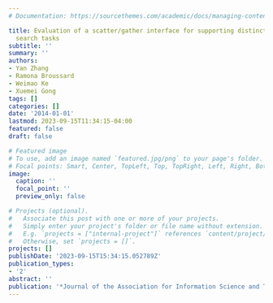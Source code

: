 ```yaml
---
# Documentation: https://sourcethemes.com/academic/docs/managing-content/

title: Evaluation of a scatter/gather interface for supporting distinct health information
  search tasks
subtitle: ''
summary: ''
authors:
- Yan Zhang
- Ramona Broussard
- Weimao Ke
- Xuemei Gong
tags: []
categories: []
date: '2014-01-01'
lastmod: 2023-09-15T11:34:15-04:00
featured: false
draft: false

# Featured image
# To use, add an image named `featured.jpg/png` to your page's folder.
# Focal points: Smart, Center, TopLeft, Top, TopRight, Left, Right, BottomLeft, Bottom, BottomRight.
image:
  caption: ''
  focal_point: ''
  preview_only: false

# Projects (optional).
#   Associate this post with one or more of your projects.
#   Simply enter your project's folder or file name without extension.
#   E.g. `projects = ["internal-project"]` references `content/project/deep-learning/index.md`.
#   Otherwise, set `projects = []`.
projects: []
publishDate: '2023-09-15T15:34:15.052789Z'
publication_types:
- '2'
abstract: ''
publication: '*Journal of the Association for Information Science and Technology*'
---
```

